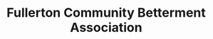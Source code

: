 ---
layout: repo
title: "Fullerton Community Betterment Association"
id: 6355
permalink: repos/6355/
---